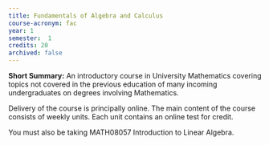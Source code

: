 ```yaml
---
title: Fundamentals of Algebra and Calculus
course-acronym: fac
year: 1
semester:  1
credits: 20
archived: false
---
```

**Short Summary:**
An introductory course in University Mathematics covering topics not covered in the previous education of many incoming undergraduates on degrees involving Mathematics.  
  
Delivery of the course is principally online. The main content of the course consists of weekly units. Each unit contains an online test for credit.  
  
You must also be taking MATH08057 Introduction to Linear Algebra.
